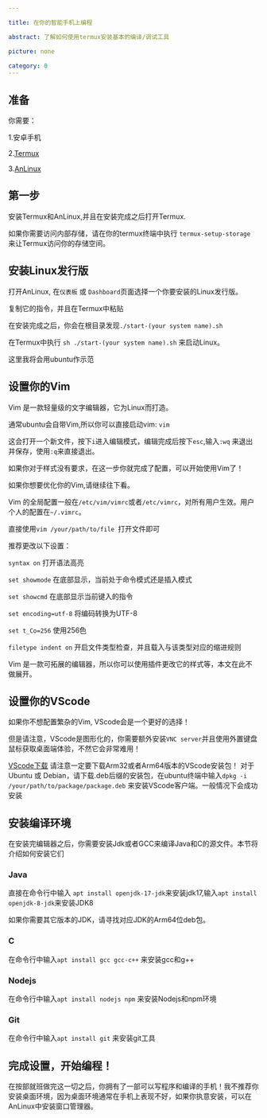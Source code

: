 ```yaml
---

title: 在你的智能手机上编程

abstract: 了解如何使用termux安装基本的编译/调试工具

picture: none

category: 0
---
```

## 准备
你需要：

 1.安卓手机

 2.[Termux](https://termux.dev/)

 3.[AnLinux](https://github.com/EXALAB/AnLinux-App)


## 第一步

安装Termux和AnLinux,并且在安装完成之后打开Termux.

如果你需要访问内部存储，请在你的termux终端中执行 ``termux-setup-storage`` 来让Termux访问你的存储空间。

## 安装Linux发行版

打开AnLinux, 在``仪表板`` 或 ``Dashboard``页面选择一个你要安装的Linux发行版。

复制它的指令，并且在Termux中粘贴

在安装完成之后，你会在根目录发现``./start-(your system name).sh``

在Termux中执行 ``sh ./start-(your system name).sh`` 来启动Linux。

这里我将会用ubuntu作示范

## 设置你的Vim

Vim 是一款轻量级的文字编辑器，它为Linux而打造。

通常ubuntu会自带Vim,所以你可以直接启动vim: ``vim``

这会打开一个新文件，按下``i``进入编辑模式，编辑完成后按下``esc``,输入``:wq`` 来退出并保存，使用``:q``来直接退出。

如果你对于样式没有要求，在这一步你就完成了配置，可以开始使用Vim了！

如果你想要优化你的Vim,请继续往下看。

Vim 的全局配置一般在``/etc/vim/vimrc``或者``/etc/vimrc``，对所有用户生效。用户个人的配置在``~/.vimrc``。

直接使用``vim /your/path/to/file ``打开文件即可

推荐更改以下设置：

``syntax on`` 打开语法高亮

``set showmode`` 在底部显示，当前处于命令模式还是插入模式

``set showcmd`` 在底部显示当前键入的指令

``set encoding=utf-8`` 将编码转换为UTF-8

``set t_Co=256`` 使用256色

``filetype indent on`` 开启文件类型检查，并且载入与该类型对应的缩进规则

Vim 是一款可拓展的编辑器，所以你可以使用插件更改它的样式等，本文在此不做展开。

## 设置你的VScode

如果你不想配置繁杂的Vim, VScode会是一个更好的选择！

但是请注意，VScode是图形化的，你需要额外安装``VNC server``并且使用外置键盘鼠标获取桌面端体验，不然它会非常难用！

[VScode下载](https://code.visualstudio.com/#alt-downloads) 请注意一定要下载Arm32或者Arm64版本的VScode安装包！ 对于Ubuntu 或 Debian，请下载.deb后缀的安装包，在ubuntu终端中输入``dpkg -i /your/path/to/package/package.deb`` 来安装VScode客户端。一般情况下会成功安装

## 安装编译环境

在安装完编辑器之后，你需要安装Jdk或者GCC来编译Java和C的源文件。本节将介绍如何安装它们

### Java
直接在命令行中输入 ``apt install openjdk-17-jdk``来安装jdk17,输入``apt install openjdk-8-jdk``来安装JDK8

如果你需要其它版本的JDK，请寻找对应JDK的Arm64位deb包。

### C
在命令行中输入``apt install gcc gcc-c++`` 来安装gcc和g++

### Nodejs
在命令行中输入``apt install nodejs npm`` 来安装Nodejs和npm环境

### Git
在命令行中输入``apt install git`` 来安装git工具

## 完成设置，开始编程！

在按部就班做完这一切之后，你拥有了一部可以写程序和编译的手机！我不推荐你安装桌面环境，因为桌面环境通常在手机上表现不好，如果你执意安装，可以在AnLinux中安装窗口管理器。
